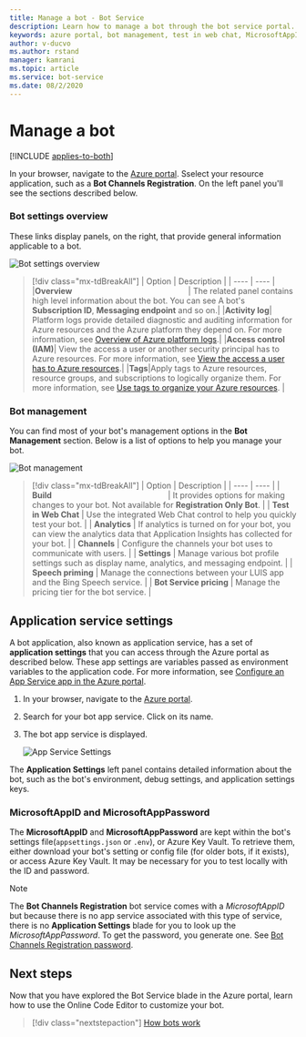 ```yaml
---
title: Manage a bot - Bot Service
description: Learn how to manage a bot through the bot service portal.
keywords: azure portal, bot management, test in web chat, MicrosoftAppID, MicrosoftAppPassword, application settings
author: v-ducvo
ms.author: rstand
manager: kamrani
ms.topic: article
ms.service: bot-service
ms.date: 08/2/2020
---
```


# Manage a bot

[!INCLUDE [applies-to-both](includes/applies-to-both.md)]

In your browser, navigate to the [Azure portal](https://ms.portal.azure.com/). Sselect your resource application, such as a **Bot Channels Registration**. On the left panel you'll see the sections described below.

### Bot settings overview

These links display panels, on the right, that provide general information applicable to a bot.

![Bot settings overview](~/media/azure-manage-a-bot/overview.png)

> [!div class="mx-tdBreakAll"]
> | Option |  Description |
> | ---- | ---- |
> |**Overview** <img width="200px"/>| The related panel contains high level information about the bot. You can see A bot's **Subscription ID**, **Messaging endpoint** and so on.|
> |**Activity log**| Platform logs provide detailed diagnostic and auditing information for Azure resources and the Azure platform they depend on. For more information, see [Overview of Azure platform logs](https://docs.microsoft.com/azure/azure-monitor/platform/platform-logs-overview).|
> |**Access control (IAM)**| View the access a user or another security principal has to Azure resources. For more information, see [View the access a user has to Azure resources](https://docs.microsoft.com/azure/role-based-access-control/check-access).|
> |**Tags**|Apply tags to Azure resources, resource groups, and subscriptions to logically organize them. For more information, see [Use tags to organize your Azure resources](https://docs.microsoft.com/azure/azure-resource-manager/management/tag-resources). |

### Bot management

 You can find most of your bot's management options in the **Bot Management** section. Below is a list of options to help you manage your bot.

![Bot management](~/media/azure-manage-a-bot/bot-management.png)

> [!div class="mx-tdBreakAll"]
> | Option |  Description |
> | ---- | ---- |
> | **Build** <img width="200px"/>| It provides options for making changes to your bot. Not available for **Registration Only Bot**. |
> | **Test in Web Chat** | Use the integrated Web Chat control to help you quickly test your bot. |
> | **Analytics** | If analytics is turned on for your bot, you can view the analytics data that Application Insights has collected for your bot. |
> | **Channels** | Configure the channels your bot uses to communicate with users. |
> | **Settings** | Manage various bot profile settings such as display name, analytics, and messaging endpoint. |
> | **Speech priming** | Manage the connections between your LUIS app and the Bing Speech service. |
> | **Bot Service pricing** | Manage the pricing tier for the bot service. |

## Application service settings

A bot application, also known as application service, has a set of **application settings** that you can access through the Azure portal as described below. These app settings are variables passed as environment variables to the application code. For more information, see [Configure an App Service app in the Azure portal](https://docs.microsoft.com/azure/app-service/configure-common).

1. In your browser, navigate to the [Azure portal](https://ms.portal.azure.com/).
1. Search for your bot app service. Click on its name.
1. The bot app service is displayed.

    ![App Service Settings](~/media/azure-manage-a-bot/app-service-settings.png)

The **Application Settings** left panel contains detailed information about the bot, such as the bot's environment, debug settings, and application settings keys.

### MicrosoftAppID and MicrosoftAppPassword

The **MicrosoftAppID** and **MicrosoftAppPassword** are kept within the bot's settings file(`appsettings.json` or `.env`), or Azure Key Vault. To retrieve them, either download your bot's setting or config file (for older bots, if it exists), or access Azure Key Vault. It may be necessary for you to test locally with the ID and password.

> [!NOTE]
> The **Bot Channels Registration** bot service comes with a *MicrosoftAppID* but because there is no app service associated with this type of service, there is no **Application Settings** blade for you to look up the *MicrosoftAppPassword*. To get the password, you generate one. See [Bot Channels Registration password](bot-service-manage-settings.md#get-registration-password).

## Next steps
Now that you have explored the Bot Service blade in the Azure portal, learn how to use the Online Code Editor to customize your bot.
> [!div class="nextstepaction"]
> [How bots work](~/v4sdk/bot-builder-basics.md)
